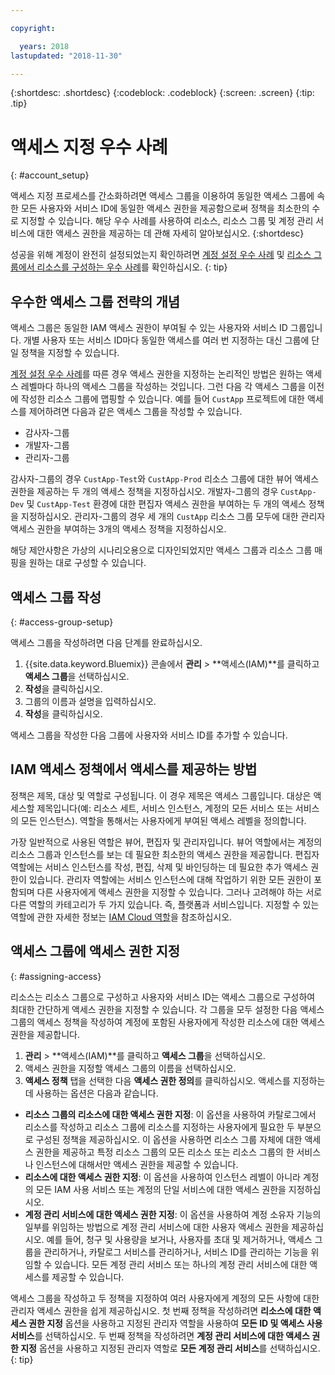 ```yaml
---

copyright:

  years: 2018
lastupdated: "2018-11-30"

---
```


{:shortdesc: .shortdesc}
{:codeblock: .codeblock}
{:screen: .screen}
{:tip: .tip}

# 액세스 지정 우수 사례
{: #account_setup}

액세스 지정 프로세스를 간소화하려면 액세스 그룹을 이용하여 동일한 액세스 그룹에 속한 모든 사용자와 서비스 ID에 동일한 액세스 권한을 제공함으로써 정책을 최소한의 수로 지정할 수 있습니다. 해당 우수 사례를 사용하여 리소스, 리소스 그룹 및 계정 관리 서비스에 대한 액세스 권한을 제공하는 데 관해 자세히 알아보십시오.
{:shortdesc}

성공을 위해 계정이 완전히 설정되었는지 확인하려면 [계정 설정 우수 사례](/docs/account/bp_account.html#account_setup) 및 [리소스 그룹에서 리소스를 구성하는 우수 사례](/docs/resources/bestpractice_rgs.html)를 확인하십시오.
{: tip}

## 우수한 액세스 그룹 전략의 개념

액세스 그룹은 동일한 IAM 액세스 권한이 부여될 수 있는 사용자와 서비스 ID 그룹입니다. 개별 사용자 또는 서비스 ID마다 동일한 액세스를 여러 번 지정하는 대신 그룹에 단일 정책을 지정할 수 있습니다.

[계정 설정 우수 사례](/docs/account/bp_account.html#account_setup)를 따른 경우 액세스 권한을 지정하는 논리적인 방법은 원하는 액세스 레벨마다 하나의 액세스 그룹을 작성하는 것입니다. 그런 다음 각 액세스 그룹을 이전에 작성한 리소스 그룹에 맵핑할 수 있습니다. 예를 들어 `CustApp` 프로젝트에 대한 액세스를 제어하려면 다음과 같은 액세스 그룹을 작성할 수 있습니다.

* 감사자-그룹
* 개발자-그룹
* 관리자-그룹

감사자-그룹의 경우 `CustApp-Test`와 `CustApp-Prod` 리소스 그룹에 대한 뷰어 액세스 권한을 제공하는 두 개의 액세스 정책을 지정하십시오. 개발자-그룹의 경우 `CustApp-Dev` 및 `CustApp-Test` 환경에 대한 편집자 액세스 권한을 부여하는 두 개의 액세스 정책을 지정하십시오. 관리자-그룹의 경우 세 개의 `CustApp` 리소스 그룹 모두에 대한 관리자 액세스 권한을 부여하는 3개의 액세스 정책을 지정하십시오.

해당 제안사항은 가상의 시나리오용으로 디자인되었지만 액세스 그룹과 리소스 그룹 매핑을 원하는 대로 구성할 수 있습니다.

## 액세스 그룹 작성
{: #access-group-setup}

액세스 그룹을 작성하려면 다음 단계를 완료하십시오.

1. {{site.data.keyword.Bluemix}} 콘솔에서 **관리** &gt; **액세스(IAM)**를 클릭하고 **액세스 그룹**을 선택하십시오.
2. **작성**을 클릭하십시오.
3. 그룹의 이름과 설명을 입력하십시오.
4. **작성**을 클릭하십시오.

액세스 그룹을 작성한 다음 그룹에 사용자와 서비스 ID를 추가할 수 있습니다.

## IAM 액세스 정책에서 액세스를 제공하는 방법

정책은 제목, 대상 및 역할로 구성됩니다. 이 경우 제목은 액세스 그룹입니다. 대상은 액세스할 제목입니다(예: 리소스 세트, 서비스 인스턴스, 계정의 모든 서비스 또는 서비스의 모든 인스턴스). 역할을 통해서는 사용자에게 부여된 액세스 레벨을 정의합니다.

가장 일반적으로 사용된 역할은 뷰어, 편집자 및 관리자입니다. 뷰어 역할에서는 계정의 리소스 그룹과 인스턴스를 보는 데 필요한 최소한의 액세스 권한을 제공합니다. 편집자 역할에는 서비스 인스턴스를 작성, 편집, 삭제 및 바인딩하는 데 필요한 추가 액세스 권한이 있습니다. 관리자 역할에는 서비스 인스턴스에 대해 작업하기 위한 모든 권한이 포함되며 다른 사용자에게 액세스 권한을 지정할 수 있습니다. 그러나 고려해야 하는 서로 다른 역할의 카테고리가 두 가지 있습니다. 즉, 플랫폼과 서비스입니다. 지정할 수 있는 역할에 관한 자세한 정보는 [IAM Cloud 역할](/docs/iam/users_roles.html#iamusermanrol)을 참조하십시오.

## 액세스 그룹에 액세스 권한 지정
{: #assigning-access}

리소스는 리소스 그룹으로 구성하고 사용자와 서비스 ID는 액세스 그룹으로 구성하여 최대한 간단하게 액세스 권한을 지정할 수 있습니다. 각 그룹을 모두 설정한 다음 액세스 그룹의 액세스 정책을 작성하여 계정에 포함된 사용자에게 작성한 리소스에 대한 액세스 권한을 제공합니다.

1. **관리** &gt; **액세스(IAM)**를 클릭하고 **액세스 그룹**을 선택하십시오.
2. 액세스 권한을 지정할 액세스 그룹의 이름을 선택하십시오.
3. **액세스 정책** 탭을 선택한 다음 **액세스 권한 정의**를 클릭하십시오. 액세스를 지정하는 데 사용하는 옵션은 다음과 같습니다.

  * **리소스 그룹의 리소스에 대한 액세스 권한 지정**: 이 옵션을 사용하여 카탈로그에서 리소스를 작성하고 리소스 그룹에 리소스를 지정하는 사용자에게 필요한 두 부분으로 구성된 정책을 제공하십시오. 이 옵션을 사용하면 리소스 그룹 자체에 대한 액세스 권한을 제공하고 특정 리소스 그룹의 모든 리소스 또는 리소스 그룹의 한 서비스나 인스턴스에 대해서만 액세스 권한을 제공할 수 있습니다.
  * **리소스에 대한 액세스 권한 지정**: 이 옵션을 사용하여 인스턴스 레벨이 아니라 계정의 모든 IAM 사용 서비스 또는 계정의 단일 서비스에 대한 액세스 권한을 지정하십시오.
  * **계정 관리 서비스에 대한 액세스 권한 지정**: 이 옵션을 사용하여 계정 소유자 기능의 일부를 위임하는 방법으로 계정 관리 서비스에 대한 사용자 액세스 권한을 제공하십시오. 예를 들어, 청구 및 사용량을 보거나, 사용자를 초대 및 제거하거나, 액세스 그룹을 관리하거나, 카탈로그 서비스를 관리하거나, 서비스 ID를 관리하는 기능을 위임할 수 있습니다. 모든 계정 관리 서비스 또는 하나의 계정 관리 서비스에 대한 액세스를 제공할 수 있습니다.

액세스 그룹을 작성하고 두 정책을 지정하여 여러 사용자에게 계정의 모든 사항에 대한 관리자 액세스 권한을 쉽게 제공하십시오. 첫 번째 정책을 작성하려면 **리소스에 대한 액세스 권한 지정** 옵션을 사용하고 지정된 관리자 역할을 사용하여 **모든 ID 및 액세스 사용 서비스**를 선택하십시오. 두 번째 정책을 작성하려면 **계정 관리 서비스에 대한 액세스 권한 지정** 옵션을 사용하고 지정된 관리자 역할로 **모든 계정 관리 서비스**를 선택하십시오.
{: tip}
